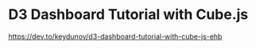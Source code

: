 # D3 Dashboard Tutorial with Cube.js
https://dev.to/keydunov/d3-dashboard-tutorial-with-cube-js-ehb
